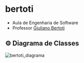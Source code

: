 # bertoti
* Aula de Engenharia de Software
* Professor [Giuliano Bertoti](https://github.com/giulianobertoti)
## ⚙️ Diagrama de Classes
![bertoti_diagrama](https://github.com/juliagonzalezmoreira/bertoti/assets/110678185/b91baa76-fe8c-4996-be79-951804d68730)

